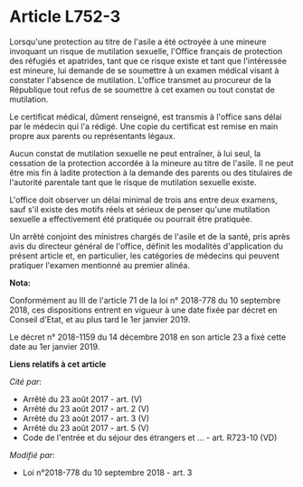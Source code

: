 # Article L752-3

Lorsqu'une protection au titre de l'asile a été octroyée à une mineure invoquant un risque de mutilation sexuelle, l'Office
français de protection des réfugiés et apatrides, tant que ce risque existe et tant que l'intéressée est mineure, lui demande
de se soumettre à un examen médical visant à constater l'absence de mutilation. L'office transmet au procureur de la
République tout refus de se soumettre à cet examen ou tout constat de mutilation.

Le certificat médical, dûment renseigné, est transmis à l'office sans délai par le médecin qui l'a rédigé. Une copie du
certificat est remise en main propre aux parents ou représentants légaux.

Aucun constat de mutilation sexuelle ne peut entraîner, à lui seul, la cessation de la protection accordée à la mineure au
titre de l'asile. Il ne peut être mis fin à ladite protection à la demande des parents ou des titulaires de l'autorité
parentale tant que le risque de mutilation sexuelle existe.

L'office doit observer un délai minimal de trois ans entre deux examens, sauf s'il existe des motifs réels et sérieux de
penser qu'une mutilation sexuelle a effectivement été pratiquée ou pourrait être pratiquée.

Un arrêté conjoint des ministres chargés de l'asile et de la santé, pris après avis du directeur général de l'office, définit
les modalités d'application du présent article et, en particulier, les catégories de médecins qui peuvent pratiquer l'examen
mentionné au premier alinéa.

**Nota:**

Conformément au III de l'article 71 de la loi n° 2018-778 du 10 septembre 2018, ces dispositions entrent en vigueur à une
date fixée par décret en Conseil d'Etat, et au plus tard le 1er janvier 2019.

Le décret n° 2018-1159 du 14 décembre 2018 en son article 23 a fixé cette date au 1er janvier 2019.

**Liens relatifs à cet article**

_Cité par_:

  - Arrêté du 23 août 2017 - art. (V)
  - Arrêté du 23 août 2017 - art. 2 (V)
  - Arrêté du 23 août 2017 - art. 3 (V)
  - Arrêté du 23 août 2017 - art. 5 (V)
  - Code de l'entrée et du séjour des étrangers et ... - art. R723-10 (VD)

_Modifié par_:

  - Loi n°2018-778 du 10 septembre 2018 - art. 3
